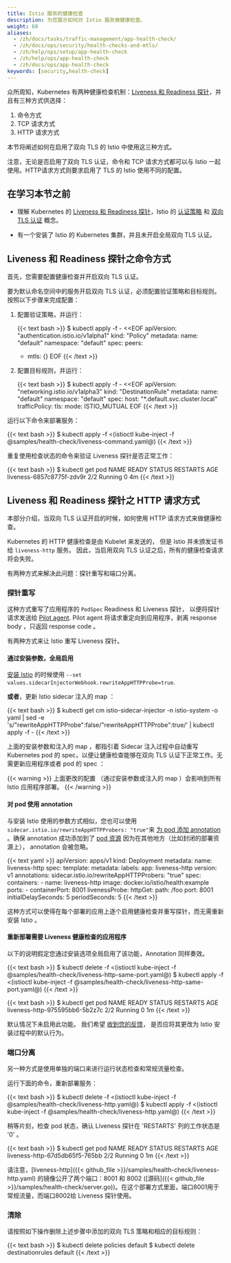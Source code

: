 ```yaml
---
title: Istio 服务的健康检查
description: 为您展示如何对 Istio 服务做健康检查。
weight: 60
aliases:
  - /zh/docs/tasks/traffic-management/app-health-check/
  - /zh/docs/ops/security/health-checks-and-mtls/
  - /zh/help/ops/setup/app-health-check
  - /zh/help/ops/app-health-check
  - /zh/docs/ops/app-health-check
keywords: [security,health-check]
---
```


众所周知，Kubernetes 有两种健康检查机制：[Liveness 和 Readiness 探针](https://kubernetes.io/docs/tasks/configure-pod-container/configure-liveness-readiness-probes/)，并且有三种方式供选择：

1. 命令方式
1. TCP 请求方式
1. HTTP 请求方式

本节将阐述如何在启用了双向 TLS 的 Istio 中使用这三种方式。

注意，无论是否启用了双向 TLS 认证，命令和 TCP 请求方式都可以与 Istio 一起使用。HTTP请求方式则要求启用了 TLS 的 Istio 使用不同的配置。

## 在学习本节之前

* 理解 Kubernetes 的 [ Liveness 和 Readiness 探针](https://kubernetes.io/docs/tasks/configure-pod-container/configure-liveness-readiness-probes/)，Istio 的 [认证策略](/zh/docs/concepts/security/#authentication-policies) 和 [双向 TLS 认证](/zh/docs/concepts/security/#mutual-tls-authentication) 概念。

* 有一个安装了 Istio 的 Kubernetes 集群，并且未开启全局双向 TLS 认证。

## Liveness 和 Readiness 探针之命令方式

首先，您需要配置健康检查并开启双向 TLS 认证。

要为默认命名空间中的服务开启双向 TLS 认证，必须配置验证策略和目标规则。
按照以下步骤来完成配置：

1. 配置验证策略，并运行：

    {{< text bash >}}
    $ kubectl apply -f - <<EOF
    apiVersion: "authentication.istio.io/v1alpha1"
    kind: "Policy"
    metadata:
      name: "default"
      namespace: "default"
    spec:
      peers:
      - mtls: {}
    EOF
    {{< /text >}}

1. 配置目标规则，并运行：

    {{< text bash >}}
    $ kubectl apply -f - <<EOF
    apiVersion: "networking.istio.io/v1alpha3"
    kind: "DestinationRule"
    metadata:
      name: "default"
      namespace: "default"
    spec:
      host: "*.default.svc.cluster.local"
      trafficPolicy:
        tls:
          mode: ISTIO_MUTUAL
    EOF
    {{< /text >}}

运行以下命令来部署服务：

{{< text bash >}}
$ kubectl apply -f <(istioctl kube-inject -f @samples/health-check/liveness-command.yaml@)
{{< /text >}}

重复使用检查状态的命令来验证 Liveness 探针是否正常工作：

{{< text bash >}}
$ kubectl get pod
NAME                             READY     STATUS    RESTARTS   AGE
liveness-6857c8775f-zdv9r        2/2       Running   0           4m
{{< /text >}}

## Liveness 和 Readiness 探针之 HTTP 请求方式

本部分介绍，当双向 TLS 认证开启的时候，如何使用 HTTP 请求方式来做健康检查。

Kubernetes 的 HTTP 健康检查是由 Kubelet 来发送的， 但是 Istio 并未颁发证书给 `liveness-http` 服务。 因此，当启用双向 TLS 认证之后，所有的健康检查请求将会失败。

有两种方式来解决此问题：探针重写和端口分离。

### 探针重写

这种方式重写了应用程序的 `PodSpec` Readiness 和 Liveness 探针， 以便将探针请求发送给
[Pilot agent](/zh/docs/reference/commands/pilot-agent/). Pilot agent 将请求重定向到应用程序，剥离 response body ，只返回 response code 。

有两种方式来让 Istio 重写 Liveness 探针。

#### 通过安装参数，全局启用

[安装 Istio](/zh/docs/setup/install/istioctl/) 的时候使用 `--set values.sidecarInjectorWebhook.rewriteAppHTTPProbe=true`.

**或者**，更新 Istio sidecar 注入的 map ：

{{< text bash >}}
$ kubectl get cm istio-sidecar-injector -n istio-system -o yaml | sed -e 's/"rewriteAppHTTPProbe":false/"rewriteAppHTTPProbe":true/' | kubectl apply -f -
{{< /text >}}

上面的安装参数和注入的 map ，都指引着 Sidecar 注入过程中自动重写 Kubernetes pod 的 spec，以便让健康检查能够在双向 TLS 认证下正常工作。无需更新应用程序或者 pod 的 spec ：

{{< warning >}}
上面更改的配置 （通过安装参数或注入的 map ）会影响到所有 Istio 应用程序部署。
{{< /warning >}}

#### 对 pod 使用 annotation

<!-- Add samples YAML or kubectl patch? -->

与安装 Istio 使用的参数方式相似，您也可以使用`sidecar.istio.io/rewriteAppHTTPProbers: "true"`来 [为 pod 添加 annotation](/zh/docs/reference/config/annotations/) 。确保 annotation 成功添加到了 [pod 资源](https://kubernetes.io/docs/concepts/workloads/pods/pod-overview/) 因为在其他地方（比如封闭的部署资源上）， annotation 会被忽略。

{{< text yaml >}}
apiVersion: apps/v1
kind: Deployment
metadata:
  name: liveness-http
spec:
  template:
    metadata:
      labels:
        app: liveness-http
        version: v1
      annotations:
        sidecar.istio.io/rewriteAppHTTPProbers: "true"
    spec:
      containers:
      - name: liveness-http
        image: docker.io/istio/health:example
        ports:
        - containerPort: 8001
        livenessProbe:
          httpGet:
            path: /foo
            port: 8001
          initialDelaySeconds: 5
          periodSeconds: 5
{{< /text >}}

这种方式可以使得在每个部署的应用上逐个启用健康检查并重写探针，而无需重新安装 Istio 。

#### 重新部署需要 Liveness 健康检查的应用程序

以下的说明假定您通过安装选项全局启用了该功能，Annotation 同样奏效。

{{< text bash >}}
$ kubectl delete -f <(istioctl kube-inject -f @samples/health-check/liveness-http-same-port.yaml@)
$ kubectl apply -f <(istioctl kube-inject -f @samples/health-check/liveness-http-same-port.yaml@)
{{< /text >}}

{{< text bash >}}
$ kubectl get pod
NAME                             READY     STATUS    RESTARTS   AGE
liveness-http-975595bb6-5b2z7c   2/2       Running   0           1m
{{< /text >}}

默认情况下未启用此功能。 我们希望 [收到您的反馈](https://github.com/istio/istio/issues/10357)，
是否应将其更改为 Istio 安装过程中的默认行为。

### 端口分离

另一种方式是使用单独的端口来进行运行状态检查和常规流量检查。

运行下面的命令，重新部署服务：

{{< text bash >}}
$ kubectl delete -f <(istioctl kube-inject -f @samples/health-check/liveness-http.yaml@)
$ kubectl apply -f <(istioctl kube-inject -f @samples/health-check/liveness-http.yaml@)
{{< /text >}}

稍等片刻，检查 pod 状态，确认 Liveness 探针在 'RESTARTS' 列的工作状态是 '0' 。

{{< text bash >}}
$ kubectl get pod
NAME                             READY     STATUS    RESTARTS   AGE
liveness-http-67d5db65f5-765bb   2/2       Running   0          1m
{{< /text >}}

请注意，[liveness-http]({{< github_file >}}/samples/health-check/liveness-http.yaml) 的镜像公开了两个端口：8001 和 8002 ([源码]({{< github_file >}}/samples/health-check/server.go))。在这个部署方式里面，端口8001用于常规流量，而端口8002给 Liveness 探针使用。

### 清除

请按照如下操作删除上述步骤中添加的双向 TLS 策略和相应的目标规则：

{{< text bash >}}
$ kubectl delete policies default
$ kubectl delete destinationrules default
{{< /text >}}

